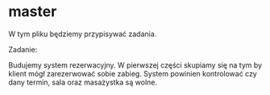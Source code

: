 # master

W tym pliku będziemy przypisywać zadania.

Zadanie:

Budujemy system rezerwacyjny. W pierwszej części skupiamy się na tym by klient mógł zarezerwować sobie zabieg.
System powinien kontrolować czy dany termin, sala oraz masażystka są wolne.
